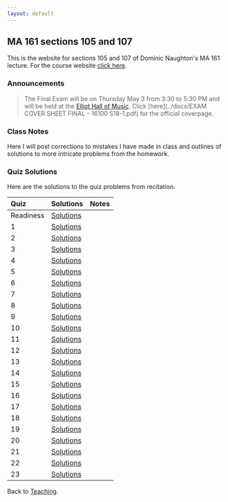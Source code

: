 ```yaml
---
layout: default
---
```


## MA 161 sections 105 and 107
This is the website for sections 105 and 107 of Dominic Naughton's MA 161 lecture. For the course website [click here](https://www.math.purdue.edu/MA161). 

### [](#announce) Announcements
> The Final Exam will be on Thursday May 3 from 3:30 to 5:30 PM and will be held at the [Elliot Hall of Music](https://www.google.com/maps/place/Elliott+Hall+of+Music/@40.4279028,-86.9149599,15z/data=!4m5!3m4!1s0x0:0x8a6f492841fdc975!8m2!3d40.4279028!4d-86.9149599). Click [here](../docs/EXAM COVER SHEET FINAL - 16100 S18-1.pdf) for the official coverpage.

### [](#notes) Class Notes
Here I will post corrections to mistakes I have made in class and outlines of solutions to more intricate problems from the homework.

### [](#sols) Quiz Solutions
Here are the solutions to the quiz problems from recitation.


|           Quiz | Solutions                                     | Notes    |
| :------------- | :-------------------------------------------- | :------- |
|      Readiness | [Solutions](quizzes/MA161-Quiz-R.pdf)         |          |
|              1 | [Solutions](quizzes/MA161-Quiz-1.pdf)         |          |
|              2 | [Solutions](quizzes/MA161-Quiz-2.pdf)         |          |
|              3 | [Solutions](quizzes/MA161-Quiz-3.pdf)         |          |
|              4 | [Solutions](quizzes/MA161-Quiz-4.pdf)         |          |
|              5 | [Solutions](quizzes/MA161-Quiz-5.pdf)         |          |
|              6 | [Solutions](quizzes/MA161-Quiz-6.pdf)         |          |
|              7 | [Solutions](quizzes/MA161-Quiz-7.pdf)         |          |
|              8 | [Solutions](quizzes/MA161-Quiz-8.pdf)         |          |
|              9 | [Solutions](quizzes/MA161-Quiz-9.pdf)         |          |
|             10 | [Solutions](quizzes/MA161-Quiz-10.pdf)        |          |
|             11 | [Solutions](quizzes/MA161-Quiz-11.pdf)        |          |
|             12 | [Solutions](quizzes/MA161-Quiz-12.pdf)        |          |
|             13 | [Solutions](quizzes/MA161-Quiz-13.pdf)        |          |
|             14 | [Solutions](quizzes/MA161-Quiz-14.pdf)        |          |
|             15 | [Solutions](quizzes/MA161-Quiz-15.pdf)        |          |
|             16 | [Solutions](quizzes/MA161-Quiz-16.pdf)        |          |
|             17 | [Solutions](quizzes/MA161-Quiz-17.pdf)        |          |
|             18 | [Solutions](quizzes/MA161-Quiz-18.pdf)        |          |
|             19 | [Solutions](quizzes/MA161-Quiz-19.pdf)        |          |
|             20 | [Solutions](quizzes/MA161-Quiz-20.pdf)        |          |
|             21 | [Solutions](quizzes/MA161-Quiz-21.pdf)        |          |
|             22 | [Solutions](quizzes/MA161-Quiz-22.pdf)        |          |
|             23 | [Solutions](quizzes/MA161-Quiz-23.pdf)        |          |

Back to [Teaching](../#-teaching).
